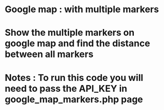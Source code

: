 # Google map :  with multiple markers
# Show the multiple markers on google map and find the distance between all markers
# Notes : To run this code you will need to pass the API_KEY in google_map_markers.php page
